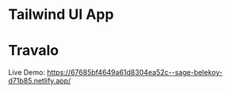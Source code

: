 # Tailwind UI App

# Travalo

Live Demo: https://67685bf4649a61d8304ea52c--sage-belekoy-d71b85.netlify.app/
